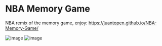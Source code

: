 # NBA Memory Game
NBA remix of the memory game, enjoy: https://juantopen.github.io/NBA-Memory-Game/

![image](https://github.com/JuanToPen/NBA-Memory-Game/assets/130279581/d23c7631-d72c-45fb-a95c-5b4b589dcff6)
![image](https://github.com/JuanToPen/NBA-Memory-Game/assets/130279581/cd985ef4-718b-4d41-8c19-ba85c44a13b5)


